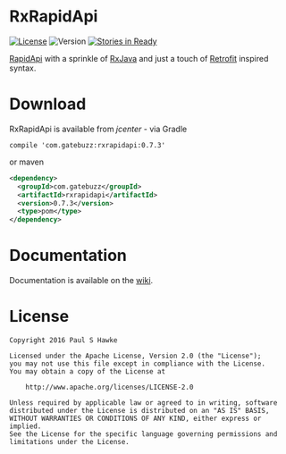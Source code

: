 # RxRapidApi
[![License](https://img.shields.io/badge/License-Apache%202.0-blue.svg?style=plastic)](https://opensource.org/licenses/Apache-2.0) 
![Version](https://img.shields.io/badge/version-0.7.3-blue.svg?style=plastic)
[![Stories in Ready](https://badge.waffle.io/psh/RxRapidApi.png?label=ready&title=Ready)](https://waffle.io/psh/RxRapidApi)

[RapidApi](https://www.rapidapi.com/) with a sprinkle of [RxJava](https://github.com/ReactiveX/RxJava) and just a touch of [Retrofit](https://github.com/square/retrofit) inspired syntax.

# Download

RxRapidApi is available from *jcenter* - via Gradle 
```
compile 'com.gatebuzz:rxrapidapi:0.7.3'
```
or maven
```xml
<dependency>
  <groupId>com.gatebuzz</groupId>
  <artifactId>rxrapidapi</artifactId>
  <version>0.7.3</version>
  <type>pom</type>
</dependency>
```

# Documentation

Documentation is available on the [wiki](https://github.com/psh/RxRapidApi/wiki).

# License
    Copyright 2016 Paul S Hawke

    Licensed under the Apache License, Version 2.0 (the "License");
    you may not use this file except in compliance with the License.
    You may obtain a copy of the License at

        http://www.apache.org/licenses/LICENSE-2.0

    Unless required by applicable law or agreed to in writing, software
    distributed under the License is distributed on an "AS IS" BASIS,
    WITHOUT WARRANTIES OR CONDITIONS OF ANY KIND, either express or implied.
    See the License for the specific language governing permissions and
    limitations under the License.
